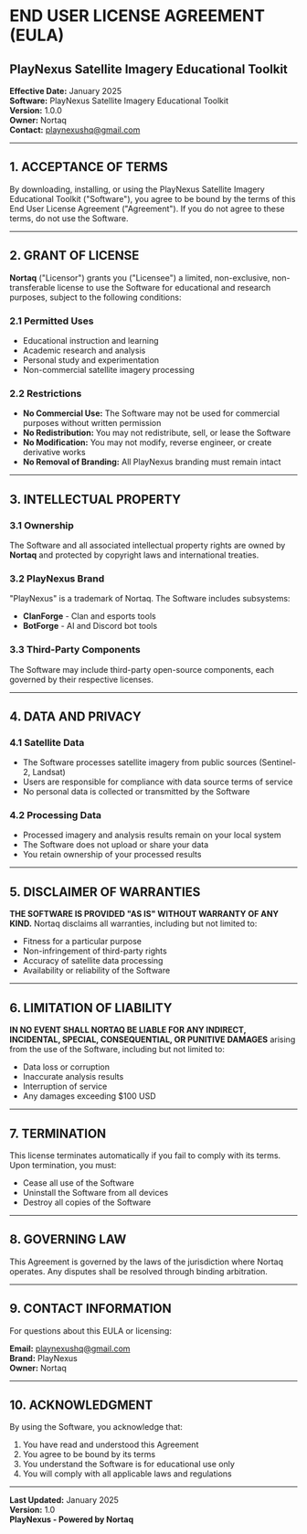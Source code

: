 # END USER LICENSE AGREEMENT (EULA)

## PlayNexus Satellite Imagery Educational Toolkit

**Effective Date:** January 2025  
**Software:** PlayNexus Satellite Imagery Educational Toolkit  
**Version:** 1.0.0  
**Owner:** Nortaq  
**Contact:** playnexushq@gmail.com  

---

## 1. ACCEPTANCE OF TERMS

By downloading, installing, or using the PlayNexus Satellite Imagery Educational Toolkit ("Software"), you agree to be bound by the terms of this End User License Agreement ("Agreement"). If you do not agree to these terms, do not use the Software.

---

## 2. GRANT OF LICENSE

**Nortaq** ("Licensor") grants you ("Licensee") a limited, non-exclusive, non-transferable license to use the Software for educational and research purposes, subject to the following conditions:

### 2.1 Permitted Uses
- Educational instruction and learning
- Academic research and analysis
- Personal study and experimentation
- Non-commercial satellite imagery processing

### 2.2 Restrictions
- **No Commercial Use:** The Software may not be used for commercial purposes without written permission
- **No Redistribution:** You may not redistribute, sell, or lease the Software
- **No Modification:** You may not modify, reverse engineer, or create derivative works
- **No Removal of Branding:** All PlayNexus branding must remain intact

---

## 3. INTELLECTUAL PROPERTY

### 3.1 Ownership
The Software and all associated intellectual property rights are owned by **Nortaq** and protected by copyright laws and international treaties.

### 3.2 PlayNexus Brand
"PlayNexus" is a trademark of Nortaq. The Software includes subsystems:
- **ClanForge** - Clan and esports tools
- **BotForge** - AI and Discord bot tools

### 3.3 Third-Party Components
The Software may include third-party open-source components, each governed by their respective licenses.

---

## 4. DATA AND PRIVACY

### 4.1 Satellite Data
- The Software processes satellite imagery from public sources (Sentinel-2, Landsat)
- Users are responsible for compliance with data source terms of service
- No personal data is collected or transmitted by the Software

### 4.2 Processing Data
- Processed imagery and analysis results remain on your local system
- The Software does not upload or share your data
- You retain ownership of your processed results

---

## 5. DISCLAIMER OF WARRANTIES

**THE SOFTWARE IS PROVIDED "AS IS" WITHOUT WARRANTY OF ANY KIND.** Nortaq disclaims all warranties, including but not limited to:

- Fitness for a particular purpose
- Non-infringement of third-party rights
- Accuracy of satellite data processing
- Availability or reliability of the Software

---

## 6. LIMITATION OF LIABILITY

**IN NO EVENT SHALL NORTAQ BE LIABLE FOR ANY INDIRECT, INCIDENTAL, SPECIAL, CONSEQUENTIAL, OR PUNITIVE DAMAGES** arising from the use of the Software, including but not limited to:

- Data loss or corruption
- Inaccurate analysis results
- Interruption of service
- Any damages exceeding $100 USD

---

## 7. TERMINATION

This license terminates automatically if you fail to comply with its terms. Upon termination, you must:

- Cease all use of the Software
- Uninstall the Software from all devices
- Destroy all copies of the Software

---

## 8. GOVERNING LAW

This Agreement is governed by the laws of the jurisdiction where Nortaq operates. Any disputes shall be resolved through binding arbitration.

---

## 9. CONTACT INFORMATION

For questions about this EULA or licensing:

**Email:** playnexushq@gmail.com  
**Brand:** PlayNexus  
**Owner:** Nortaq  

---

## 10. ACKNOWLEDGMENT

By using the Software, you acknowledge that:

1. You have read and understood this Agreement
2. You agree to be bound by its terms
3. You understand the Software is for educational use only
4. You will comply with all applicable laws and regulations

---

**Last Updated:** January 2025  
**Version:** 1.0  
**PlayNexus - Powered by Nortaq**
